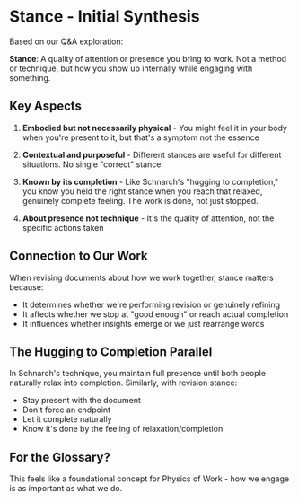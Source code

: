 # Stance - Initial Synthesis

Based on our Q&A exploration:

**Stance**: A quality of attention or presence you bring to work. Not a method or technique, but how you show up internally while engaging with something.

## Key Aspects

1. **Embodied but not necessarily physical** - You might feel it in your body when you're present to it, but that's a symptom not the essence

2. **Contextual and purposeful** - Different stances are useful for different situations. No single "correct" stance.

3. **Known by its completion** - Like Schnarch's "hugging to completion," you know you held the right stance when you reach that relaxed, genuinely complete feeling. The work is done, not just stopped.

4. **About presence not technique** - It's the quality of attention, not the specific actions taken

## Connection to Our Work

When revising documents about how we work together, stance matters because:
- It determines whether we're performing revision or genuinely refining
- It affects whether we stop at "good enough" or reach actual completion
- It influences whether insights emerge or we just rearrange words

## The Hugging to Completion Parallel

In Schnarch's technique, you maintain full presence until both people naturally relax into completion. Similarly, with revision stance:
- Stay present with the document
- Don't force an endpoint
- Let it complete naturally
- Know it's done by the feeling of relaxation/completion

## For the Glossary?

This feels like a foundational concept for Physics of Work - how we engage is as important as what we do.